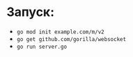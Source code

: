 # Запуск:
- `go mod init example.com/m/v2`
- `go get github.com/gorilla/websocket`
- `go run server.go`

